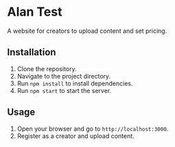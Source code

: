 # Alan Test

A website for creators to upload content and set pricing.

## Installation

1. Clone the repository.
2. Navigate to the project directory.
3. Run `npm install` to install dependencies.
4. Run `npm start` to start the server.

## Usage

1. Open your browser and go to `http://localhost:3000`.
2. Register as a creator and upload content.